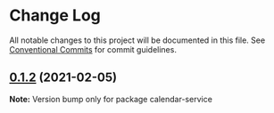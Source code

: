 # Change Log

All notable changes to this project will be documented in this file.
See [Conventional Commits](https://conventionalcommits.org) for commit guidelines.

## [0.1.2](https://github.com/Kritune-Dev/IHNA-Micro-Service/compare/calendar-service@0.1.1...calendar-service@0.1.2) (2021-02-05)

**Note:** Version bump only for package calendar-service
